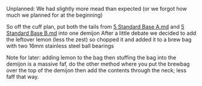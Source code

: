 Unplanned: 
We had slightly more mead than expected (or we forgot how much we planned for at the beginning)

So off the cuff plan, put both the tails from <a href="Recipe%20List/5_Standard_Base_A.md"> 5 Standard Base A.md</a> 
and <a href="Recipe%20List/5_Standard_Base_B.md"> 5 Standard Base B.md</a> into one demijon
After a little debate we decided to add the leftover lemon (less the zest) 
so chopped it and added it to a brew bag with two 16mm stainless steel ball bearings

Note for later: adding lemon to the bag then stuffing the bag into the demijon is a massive faf, do the other method
where you put the brewbag over the top of the demijon then add the contents through the neck; less faff that way.
